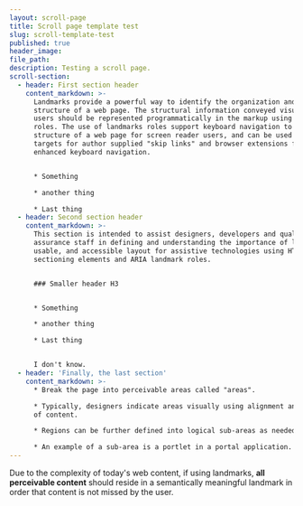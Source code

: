 ```yaml
---
layout: scroll-page
title: Scroll page template test
slug: scroll-template-test
published: true
header_image:
file_path:
description: Testing a scroll page.
scroll-section:
  - header: First section header
    content_markdown: >-
      Landmarks provide a powerful way to identify the organization and
      structure of a web page. The structural information conveyed visually to
      users should be represented programmatically in the markup using landmark
      roles. The use of landmarks roles support keyboard navigation to the
      structure of a web page for screen reader users, and can be used as
      targets for author supplied "skip links" and browser extensions for
      enhanced keyboard navigation.


      * Something

      * another thing

      * Last thing
  - header: Second section header
    content_markdown: >-
      This section is intended to assist designers, developers and quality
      assurance staff in defining and understanding the importance of logical,
      usable, and accessible layout for assistive technologies using HTML
      sectioning elements and ARIA landmark roles.


      ### Smaller header H3


      * Something

      * another thing

      * Last thing


      I don't know.
  - header: 'Finally, the last section'
    content_markdown: >-
      * Break the page into perceivable areas called "areas".

      * Typically, designers indicate areas visually using alignment and spacing
      of content.

      * Regions can be further defined into logical sub-areas as needed.

      * An example of a sub-area is a portlet in a portal application.
---
```


Due to the complexity of today's web content, if using landmarks,&nbsp;**all perceivable content**&nbsp;should reside in a semantically meaningful landmark in order that content is not missed by the user.
